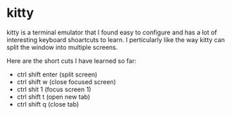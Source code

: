 # kitty
kitty is a terminal emulator that I found easy to configure and has a lot of interesting keyboard shoartcuts to learn. I perticularly like the way kitty can split the window into multiple screens.

Here are the short cuts I have learned so far:
- ctrl shift enter (split screen)
- ctrl shift w (close focused screen)
- ctrl shit 1 (focus screen 1)
- ctrl shift t (open new tab)
- ctrl shift q (close tab)
